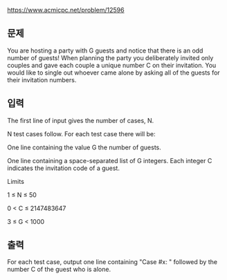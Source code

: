 https://www.acmicpc.net/problem/12596

## 문제
You are hosting a party with G guests and notice that there is an odd number of guests! When planning the party you deliberately invited only couples and gave each couple a unique number C on their invitation. You would like to single out whoever came alone by asking all of the guests for their invitation numbers.

## 입력
The first line of input gives the number of cases, N.

N test cases follow. For each test case there will be:

One line containing the value G the number of guests.

One line containing a space-separated list of G integers. Each integer C indicates the invitation code of a guest.

Limits

1 ≤ N ≤ 50

0 < C ≤ 2147483647

3 ≤ G < 1000

## 출력
For each test case, output one line containing "Case #x: " followed by the number C of the guest who is alone.
